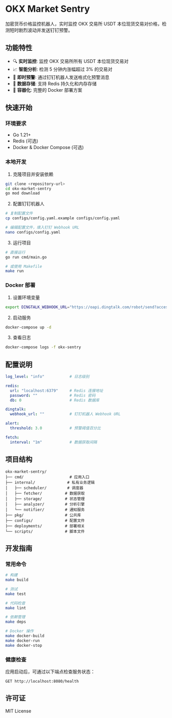 # OKX Market Sentry

加密货币价格监控机器人，实时监控 OKX 交易所 USDT 本位现货交易对价格，检测短时剧烈波动并发送钉钉预警。

## 功能特性

- 🔍 **实时监控**: 监控 OKX 交易所所有 USDT 本位现货交易对
- 📈 **智能分析**: 检测 5 分钟内涨幅超过 3% 的交易对
- 🚨 **即时预警**: 通过钉钉机器人发送格式化预警消息
- 💾 **数据存储**: 支持 Redis 持久化和内存存储
- 🐳 **容器化**: 完整的 Docker 部署方案

## 快速开始

### 环境要求

- Go 1.21+
- Redis (可选)
- Docker & Docker Compose (可选)

### 本地开发

1. 克隆项目并安装依赖
```bash
git clone <repository-url>
cd okx-market-sentry
go mod download
```

2. 配置钉钉机器人
```bash
# 复制配置文件
cp configs/config.yaml.example configs/config.yaml

# 编辑配置文件，填入钉钉 Webhook URL
nano configs/config.yaml
```

3. 运行项目
```bash
# 直接运行
go run cmd/main.go

# 或使用 Makefile
make run
```

### Docker 部署

1. 设置环境变量
```bash
export DINGTALK_WEBHOOK_URL="https://oapi.dingtalk.com/robot/send?access_token=YOUR_TOKEN"
```

2. 启动服务
```bash
docker-compose up -d
```

3. 查看日志
```bash
docker-compose logs -f okx-sentry
```

## 配置说明

```yaml
log_level: "info"           # 日志级别

redis:
  url: "localhost:6379"     # Redis 连接地址
  password: ""              # Redis 密码
  db: 0                     # Redis 数据库

dingtalk:
  webhook_url: ""           # 钉钉机器人 Webhook URL

alert:
  threshold: 3.0            # 预警阈值百分比

fetch:
  interval: "1m"            # 数据获取间隔
```

## 项目结构

```
okx-market-sentry/
├── cmd/                    # 应用入口
├── internal/              # 私有业务逻辑
│   ├── scheduler/         # 调度器
│   ├── fetcher/          # 数据获取
│   ├── storage/          # 状态管理
│   ├── analyzer/         # 分析引擎
│   └── notifier/         # 通知服务
├── pkg/                  # 公共库
├── configs/              # 配置文件
├── deployments/          # 部署相关
└── scripts/              # 脚本文件
```

## 开发指南

### 常用命令

```bash
# 构建
make build

# 测试
make test

# 代码检查
make lint

# 依赖管理
make deps

# Docker 操作
make docker-build
make docker-run
make docker-stop
```

### 健康检查

应用启动后，可通过以下端点检查服务状态：
```
GET http://localhost:8080/health
```

## 许可证

MIT License